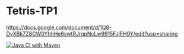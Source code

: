 # Tetris-TP1
https://docs.google.com/document/d/1Q8-DyXBk7Z8GW0YhhHe6swtRJrqpNcLw9915FJjFH9Y/edit?usp=sharing

[![Java CI with Maven](https://github.com/Billones142/Tetris-TP1/actions/workflows/maven2.yml/badge.svg)](https://github.com/Billones142/Tetris-TP1/actions/workflows/maven2.yml)

